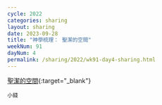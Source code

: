 ```yaml
---
cycle: 2022
categories: sharing
layout: sharing
date: 2023-09-28
title: "神學梳理： 聖潔的空間"
weekNum: 91
dayNum: 4
permalink: /sharing/2022/wk91-day4-sharing.html
---
```


[ 聖潔的空間](https://drive.google.com/file/d/1xfRSQ1dE9ga1OiP1Lo72-oSmOQrEEAG8){:target="_blank"}

`小錢`
